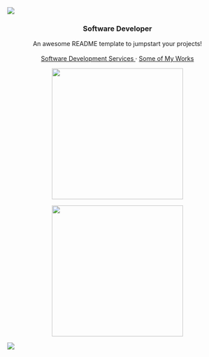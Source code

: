 <!--horizontal divider(gradiant)-->
<img src="https://user-images.githubusercontent.com/73097560/115834477-dbab4500-a447-11eb-908a-139a6edaec5c.gif">

<br />
<div align="center">

  <h3 align="center">Software Developer</h3>

  <p align="center">
    An awesome README template to jumpstart your projects!
    <br />
    <br />
    <a href="https://inert.netlify.app/"> Software Development Services </a>
    ·
    <a href="https://inerttemp.netlify.app/"> Some of My Works </a>
  </p>
</div>

<p align="center">
  <a href="https://skillicons.dev">
    <img src="https://skillicons.dev/icons?i=py,js,docker,django,linux,bootstrap,c,cpp" width="300" />
  </a>
</p>

<p align="center">
  <a href="https://skillicons.dev">
    <img src="https://skillicons.dev/icons?i=wordpress,vue,css,github,html,mysql,nextjs,react,ts,vscode" width="300" />
  </a>
</p>


<img src="https://user-images.githubusercontent.com/73097560/115834477-dbab4500-a447-11eb-908a-139a6edaec5c.gif">
